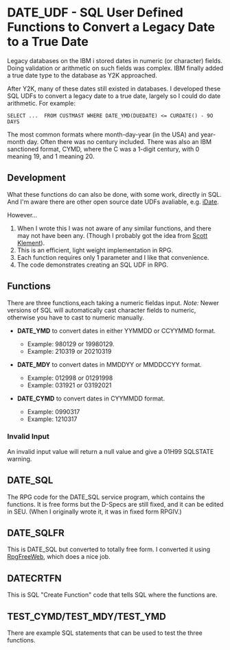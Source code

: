 # DATE_UDF - SQL **U**ser **D**efined **F**unctions to Convert a Legacy Date to a True Date

Legacy databases on the IBM i stored dates in numeric (or character) fields. Doing validation or arithmetic on such fields was complex.  IBM finally added a true date type to the database as Y2K approached.

 After Y2K, many of these dates still existed in databases. I developed these SQL UDFs to convert a legacy date to a true date, largely so I could do date arithmetic.  For example:

    SELECT ...  FROM CUSTMAST WHERE DATE_YMD(DUEDATE) <= CURDATE() - 9O DAYS 

 The most common formats where month-day-year (in the USA) and year-month day. Often there was no century included.  There was also an IBM sanctioned format, CYMD, where the C was a 1-digit century, with 0 meaning 19, and 1 meaning 20.

## Development

What these functions do can also be done, with some work, directly in SQL. And I'm aware there are other open source date UDFs avaliable, e.g. [iDate](https://www.think400.dk/downloads.htm).

However...

1. When I wrote this I was not aware of any similar functions, and there may not have been any. (Though I probably got the idea from [Scott Klement](https://www.scottklement.com/udtf/)).
2. This is an efficient, light weight implementation in RPG.
3. Each function requires only 1 parameter and I like that convenience.
4. The code demonstrates creating an SQL UDF in RPG.

## Functions

There are three functions,each taking a numeric fieldas input. *Note:* Newer versions of SQL will automatically cast character fields to numeric, otherwise you have to cast to numeric manually.

* **DATE_YMD** to convert dates in either YYMMDD or CCYYMMD format.
  * Example: 980129 or 19980129.
  * Example: 210319 or 20210319

* **DATE_MDY** to convert dates in MMDDYY or MMDDCCYY format.
  * Example: 012998 or 01291998
  * Example: 031921 or 03192021

* **DATE_CYMD** to convert dates in CYYMMDD format.
  * Example: 0990317
  * Example: 1210317

### Invalid Input

An invalid input value will return a null value and give a 01H99 SQLSTATE warning.

## DATE_SQL

The RPG code for the DATE_SQL service program, which contains the functions.  It is free forms but the D-Specs are still fixed, and it can be edited in SEU. (When I originally wrote it, it was in fixed form RPGIV.)

## DATE_SQLFR

This is DATE_SQL but converted to totally free form. I converted it using [RpgFreeWeb](https://github.com/worksofbarry/rpgfreeweb), which does a nice job.

## DATECRTFN

This is SQL "Create Function" code that tells SQL where the functions are.

## TEST_CYMD/TEST_MDY/TEST_YMD

There are example SQL statements that can be used to test the three functions.
